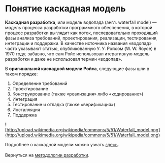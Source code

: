 # Понятие каскадная модель #
**Каскадная разработка**, или модель водопада (англ. waterfall model) — модель процесса разработки программного обеспечения, в которой процесс разработки выглядит как поток, последовательно проходящий фазы анализа требований, проектирования, реализации, тестирования, интеграции и поддержки. В качестве источника названия «водопад» часто указывают статью, опубликованную У. У. Ройсом (W. W. Royce) в 1970 году; забавно, что сам Ройс использовал итеративную модель разработки и даже не использовал термин «водопад».

В **оригинальной каскадной модели Ройса**, следующие фазы шли в таком порядке:
  1. Определение требований
  1. Проектирование
  1. Конструирование (также «реализация» либо «кодирование»)
  1. Интеграция
  1. Тестирование и отладка (также «верификация»)
  1. Инсталляция
  1. Поддержка


![http://upload.wikimedia.org/wikipedia/commons/5/51/Waterfall_model.png](http://upload.wikimedia.org/wikipedia/commons/5/51/Waterfall_model.png)



Подробнее о каскадной модели можно узнать [здесь](http://ru.wikipedia.org/wiki/%D0%9A%D0%B0%D1%81%D0%BA%D0%B0%D0%B4%D0%BD%D0%B0%D1%8F_%D0%BC%D0%BE%D0%B4%D0%B5%D0%BB%D1%8C).
<br><br>Вернуться на <a href='SoftwareDevelopmentMethodologies.md'>методологии разработки</a>.
